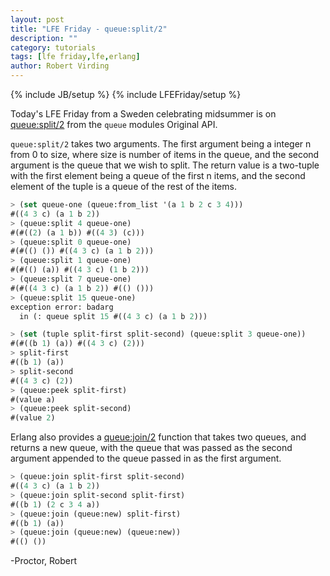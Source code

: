 ```yaml
---
layout: post
title: "LFE Friday - queue:split/2"
description: ""
category: tutorials
tags: [lfe friday,lfe,erlang]
author: Robert Virding
---
```

{% include JB/setup %}
{% include LFEFriday/setup %}

Today's LFE Friday from a Sweden celebrating midsummer is on [queue:split/2](http://erlang.org/doc/man/queue.html#split-2) from the ``queue`` modules Original API.

``queue:split/2`` takes two arguments. The first argument being a integer n from 0 to size, where size is number of items in the queue, and the second argument is the queue that we wish to split.  The return value is a two-tuple with the first element being a queue of the first n items, and the second element of the tuple is a queue of the rest of the items.

```lisp
> (set queue-one (queue:from_list '(a 1 b 2 c 3 4))) 
#((4 3 c) (a 1 b 2))
> (queue:split 4 queue-one)
#(#((2) (a 1 b)) #((4 3) (c)))
> (queue:split 0 queue-one)
#(#(() ()) #((4 3 c) (a 1 b 2)))
> (queue:split 1 queue-one)
#(#(() (a)) #((4 3 c) (1 b 2)))
> (queue:split 7 queue-one)
#(#((4 3 c) (a 1 b 2)) #(() ()))
> (queue:split 15 queue-one)
exception error: badarg
  in (: queue split 15 #((4 3 c) (a 1 b 2)))

> (set (tuple split-first split-second) (queue:split 3 queue-one))
#(#((b 1) (a)) #((4 3 c) (2)))
> split-first
#((b 1) (a))
> split-second
#((4 3 c) (2))
> (queue:peek split-first)
#(value a)
> (queue:peek split-second)
#(value 2)
```

Erlang also provides a [queue:join/2](http://erlang.org/doc/man/queue.html#join-2) function that takes two queues, and returns a new queue, with the queue that was passed as the second argument appended to the queue passed in as the first argument.

```lisp
> (queue:join split-first split-second)
#((4 3 c) (a 1 b 2))
> (queue:join split-second split-first)
#((b 1) (2 c 3 4 a))
> (queue:join (queue:new) split-first) 
#((b 1) (a))
> (queue:join (queue:new) (queue:new)) 
#(() ())
```

-Proctor, Robert
